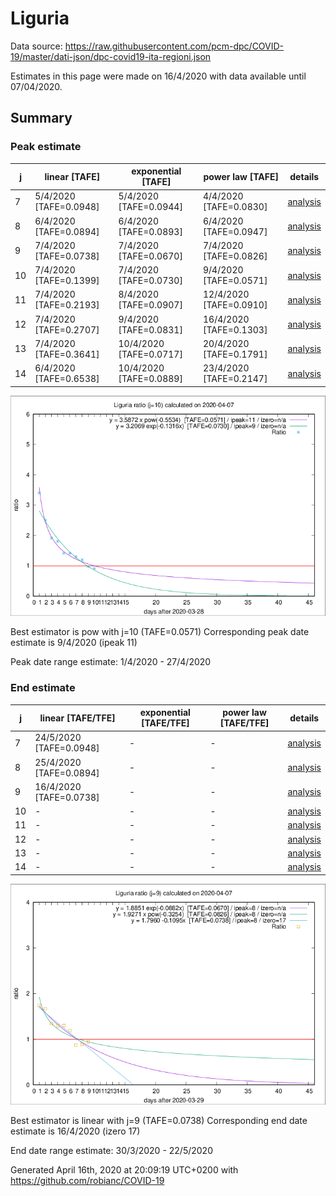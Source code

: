 # Liguria


Data source: https://raw.githubusercontent.com/pcm-dpc/COVID-19/master/dati-json/dpc-covid19-ita-regioni.json

Estimates in this page were made on 16/4/2020 with data available until 07/04/2020.


## Summary 

### Peak estimate 
|j|linear [TAFE]|exponential [TAFE]|power law [TAFE]|details|
|---|----|-----------|---------|-------|
|7|5/4/2020 [TAFE=0.0948]|5/4/2020 [TAFE=0.0944]|4/4/2020 [TAFE=0.0830]|[analysis](COVID-19_liguria_j7_2020-04-07.md)|
|8|6/4/2020 [TAFE=0.0894]|6/4/2020 [TAFE=0.0893]|6/4/2020 [TAFE=0.0947]|[analysis](COVID-19_liguria_j8_2020-04-07.md)|
|9|7/4/2020 [TAFE=0.0738]|7/4/2020 [TAFE=0.0670]|7/4/2020 [TAFE=0.0826]|[analysis](COVID-19_liguria_j9_2020-04-07.md)|
|10|7/4/2020 [TAFE=0.1399]|7/4/2020 [TAFE=0.0730]|9/4/2020 [TAFE=0.0571]|[analysis](COVID-19_liguria_j10_2020-04-07.md)|
|11|7/4/2020 [TAFE=0.2193]|8/4/2020 [TAFE=0.0907]|12/4/2020 [TAFE=0.0910]|[analysis](COVID-19_liguria_j11_2020-04-07.md)|
|12|7/4/2020 [TAFE=0.2707]|9/4/2020 [TAFE=0.0831]|16/4/2020 [TAFE=0.1303]|[analysis](COVID-19_liguria_j12_2020-04-07.md)|
|13|7/4/2020 [TAFE=0.3641]|10/4/2020 [TAFE=0.0717]|20/4/2020 [TAFE=0.1791]|[analysis](COVID-19_liguria_j13_2020-04-07.md)|
|14|6/4/2020 [TAFE=0.6538]|10/4/2020 [TAFE=0.0889]|23/4/2020 [TAFE=0.2147]|[analysis](COVID-19_liguria_j14_2020-04-07.md)|

![best peak estimate](COVID-19_liguria_j10_2020-04-07.png)

Best estimator is pow with j=10 (TAFE=0.0571)
Corresponding peak date estimate is 9/4/2020 (ipeak 11)


Peak date range estimate: 1/4/2020 - 27/4/2020

### End estimate 
|j|linear [TAFE/TFE]|exponential [TAFE/TFE]|power law [TAFE/TFE]|details|
|---|----|-----------|---------|-------|
|7|24/5/2020 [TAFE=0.0948]|-|-|[analysis](COVID-19_liguria_j7_2020-04-07.md)|
|8|25/4/2020 [TAFE=0.0894]|-|-|[analysis](COVID-19_liguria_j8_2020-04-07.md)|
|9|16/4/2020 [TAFE=0.0738]|-|-|[analysis](COVID-19_liguria_j9_2020-04-07.md)|
|10|-|-|-|[analysis](COVID-19_liguria_j10_2020-04-07.md)|
|11|-|-|-|[analysis](COVID-19_liguria_j11_2020-04-07.md)|
|12|-|-|-|[analysis](COVID-19_liguria_j12_2020-04-07.md)|
|13|-|-|-|[analysis](COVID-19_liguria_j13_2020-04-07.md)|
|14|-|-|-|[analysis](COVID-19_liguria_j14_2020-04-07.md)|

![best zero estimate](COVID-19_liguria_j9_2020-04-07.png)

Best estimator is linear with j=9 (TAFE=0.0738)
Corresponding end date estimate is 16/4/2020 (izero 17)


End date range estimate: 30/3/2020 - 22/5/2020

Generated April 16th, 2020 at 20:09:19 UTC+0200 with https://github.com/robianc/COVID-19
